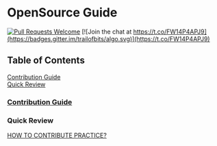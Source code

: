 # OpenSource Guide  
[![Pull Requests Welcome](https://img.shields.io/badge/PRs-welcome-brightgreen.svg?style=flat)](https://github.com/magicansk/InfoSec_Practice/blob/master/CONTRIBUTORS_guide.md) [![Join the chat at https://t.co/FW14P4APJ9](https://badges.gitter.im/trailofbits/algo.svg)](https://t.co/FW14P4APJ9)   
## Table of Contents 
[Contribution Guide](#contribution-guide)  
[Quick Review](#quick-review)  
### [Contribution Guide](https://magicansk.github.io/OpenSource_Guide/Contribution_Guide)  
### Quick Review  
[HOW TO CONTRIBUTE PRACTICE?](https://github.com/magicansk/InfoSec_Practice/blob/master/CONTRIBUTORS_guide.md)
